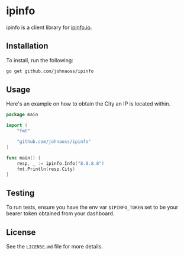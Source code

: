 # ipinfo

ipinfo is a client library for [ipinfo.io](https://ipinfo.io).

## Installation

To install, run the following:

```bash
go get github.com/johnaoss/ipinfo
```

## Usage

Here's an example on how to obtain the City an IP is located within.

```go
package main

import (
    "fmt"

    "github.com/johnaoss/ipinfo"
)

func main() {
    resp, _ := ipinfo.Info("8.8.8.8")
    fmt.Println(resp.City)
}
```

## Testing

To run tests, ensure you have the env var `$IPINFO_TOKEN` set to be your bearer
token obtained from your dashboard.

## License

See the `LICENSE.md` file for more details.